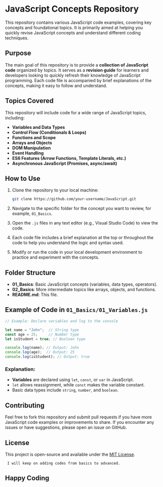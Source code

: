 
# JavaScript Concepts Repository

This repository contains various JavaScript code examples, covering key concepts and foundational topics. It is primarily aimed at helping you quickly revise JavaScript concepts and understand different coding techniques.

## Purpose

The main goal of this repository is to provide a **collection of JavaScript code** organized by topics. It serves as a **revision guide** for learners and developers looking to quickly refresh their knowledge of JavaScript programming. Each code file is accompanied by brief explanations of the concepts, making it easy to follow and understand.

## Topics Covered

This repository will include code for a wide range of JavaScript topics, including:

- **Variables and Data Types**
- **Control Flow (Conditionals & Loops)**
- **Functions and Scope**
- **Arrays and Objects**
- **DOM Manipulation**
- **Event Handling**
- **ES6 Features (Arrow Functions, Template Literals, etc.)**
- **Asynchronous JavaScript (Promises, async/await)**

## How to Use

1. Clone the repository to your local machine:

    ```bash
    git clone https://github.com/your-username/JavaScript.git
    ```

2. Navigate to the specific folder for the concept you want to review, for example, `01_Basics`.

3. Open the `.js` files in any text editor (e.g., Visual Studio Code) to view the code.

4. Each code file includes a brief explanation at the top or throughout the code to help you understand the logic and syntax used.

5. Modify or run the code in your local development environment to practice and experiment with the concepts.

## Folder Structure

- **01_Basics**: Basic JavaScript concepts (variables, data types, operators).
- **02_Basics**: More intermediate topics like arrays, objects, and functions.
- **README.md**: This file.

## Example of Code in `01_Basics/01_Variables.js`

```javascript
// Example: Declare variables and log to the console

let name = "John";  // String type
const age = 25;     // Number type
let isStudent = true; // Boolean type

console.log(name); // Output: John
console.log(age);  // Output: 25
console.log(isStudent); // Output: true
```

### Explanation:

- **Variables** are declared using `let`, `const`, or `var` in JavaScript.
- `let` allows reassignment, while `const` makes the variable constant.
- Basic data types include `string`, `number`, and `boolean`.

## Contributing

Feel free to fork this repository and submit pull requests if you have more JavaScript code examples or improvements to share. If you encounter any issues or have suggestions, please open an issue on GitHub.

## License

This project is open-source and available under the [MIT License](LICENSE).

`` I will keep on adding codes from basics to advanced.``

## Happy Coding
